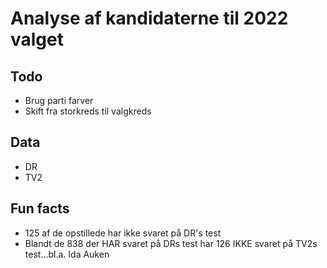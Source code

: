 # Analyse af kandidaterne til 2022 valget

## Todo
- Brug parti farver
- Skift fra storkreds til valgkreds

## Data
- DR
- TV2

## Fun facts
- 125 af de opstillede har ikke svaret på DR's test
- Blandt de 838 der HAR svaret på DRs test har 126 IKKE svaret på TV2s test...bl.a. Ida Auken

